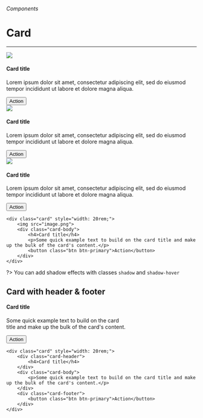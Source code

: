 <h6 class="text-muted text-uppercase">Components</h6>
<h1 class="h3 font-secondary">Card</h1>
<hr class="border-bottom my-5">

<div class="box">
    <div class="row">
        <div class="col">
            <div class="card">
                <img src="https://image.freepik.com/free-vector/flat-abstract-floral-background_23-2148413028.jpg">
                <div class="card-body">
                    <h4>Card title</h4>
                    <p>Lorem ipsum dolor sit amet, consectetur adipiscing elit, sed do eiusmod tempor incididunt ut labore et dolore magna aliqua.</p>
                    <button class="btn btn-primary">Action</button>
                </div>
            </div>
        </div>
        <div class="col">
            <div class="card shadow-hover">
                <img src="https://image.freepik.com/free-vector/flat-abstract-floral-background_23-2148413028.jpg">
                <div class="card-body">
                    <h4>Card title</h4>
                    <p>Lorem ipsum dolor sit amet, consectetur adipiscing elit, sed do eiusmod tempor incididunt ut labore et dolore magna aliqua.</p>
                    <button class="btn btn-primary">Action</button>
                </div>
            </div>
        </div>
        <div class="col">
            <div class="card shadow">
                <img src="https://image.freepik.com/free-vector/flat-abstract-floral-background_23-2148413028.jpg">
                <div class="card-body">
                    <h4>Card title</h4>
                    <p>Lorem ipsum dolor sit amet, consectetur adipiscing elit, sed do eiusmod tempor incididunt ut labore et dolore magna aliqua.</p>
                    <button class="btn btn-primary">Action</button>
                </div>
            </div>
        </div>
    </div>
</div>

    <div class="card" style="width: 20rem;">
        <img src="image.png">
        <div class="card-body">
            <h4>Card title</h4>
            <p>Some quick example text to build on the card title and make up the bulk of the card's content.</p>
            <button class="btn btn-primary">Action</button>
        </div>
    </div>

?> You can add shadow effects with classes `shadow` and `shadow-hover`

<h2 class="h4">Card with header & footer</h2>

<div class="box">
    <div class="card" style="width: 20rem;">
        <div class="card-header">
            <h4>Card title</h4>
        </div>
        <div class="card-body">
            <p>Some quick example text to build on the card title and make up the bulk of the card's content.</p>
        </div>
        <div class="card-footer">
            <button class="btn btn-primary">Action</button>
        </div>
    </div>
</div>

    <div class="card" style="width: 20rem;">
        <div class="card-header">
            <h4>Card title</h4>
        </div>
        <div class="card-body">
            <p>Some quick example text to build on the card title and make up the bulk of the card's content.</p>
        </div>
        <div class="card-footer">
            <button class="btn btn-primary">Action</button>
        </div>
    </div>